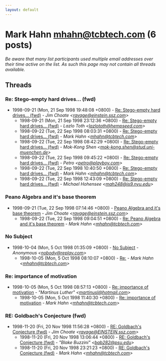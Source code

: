 ```yaml
---
layout: default
---
```


# Mark Hahn <mhahn@tcbtech.com> (6 posts)

_Be aware that many list participants used multiple email addresses over their time active on the list. As such this page may not contain all threads available._

## Threads

### Re: Stego-empty hard drives... (fwd)
+ 1998-09-21 (Mon, 21 Sep 1998 19:48:08 +0800) - [Re: Stego-empty hard drives... (fwd)](/archive/1998/09/874ac18ac535a47ca95abb50dd284e3ba7e90c4e0ca0fafc1cc932578abfbab0) - _Jim Choate \<ravage@einstein.ssz.com\>_
  + 1998-09-21 (Mon, 21 Sep 1998 23:12:36 +0800) - [Re: Stego-empty hard drives... (fwd)](/archive/1998/09/bcefd2f8768612ba3705fa3af01b71fa2bfe20e6342d8b8487c733c0a38cf56f) - _Lazlo Toth \<lazlototh@hempseed.com\>_
  + 1998-09-22 (Tue, 22 Sep 1998 08:03:31 +0800) - [Re: Stego-empty hard drives... (fwd)](/archive/1998/09/52860a2c9d14184dffeb7e66a2d496941b3524f3a3de0c7b6f04c7bb4bcabde4) - _Mark Hahn \<mhahn@tcbtech.com\>_
  + 1998-09-22 (Tue, 22 Sep 1998 08:42:29 +0800) - [Re: Stego-empty hard drives... (fwd)](/archive/1998/09/d6146438dbeb19a2b1ca2f87dfc0a4ac5c638aaaba22215f32c82879dea524a2) - _Mok-Kong Shen \<mok-kong.shen@stud.uni-muenchen.de\>_
  + 1998-09-22 (Tue, 22 Sep 1998 09:45:22 +0800) - [Re: Stego-empty hard drives... (fwd)](/archive/1998/09/fc2498127d36f2dc8780385b6609948be8ff3e3d38a21170b83d796c82d760c0) - _Petro \<petro@playboy.com\>_
  + 1998-09-22 (Tue, 22 Sep 1998 10:40:50 +0800) - [Re: Stego-empty hard drives... (fwd)](/archive/1998/09/38e00c0b20d81543747bfb0f92f351cfbc25b78d9df9930c901618bb3f8bfde9) - _Mark Hahn \<mhahn@tcbtech.com\>_
  + 1998-09-22 (Tue, 22 Sep 1998 12:43:09 +0800) - [Re: Stego-empty hard drives... (fwd)](/archive/1998/09/20953ae0983882297bec1761f7842aec1a7913e3efbbb5a1a7e4a89e9c2000fb) - _Michael Hohensee \<mah248@is9.nyu.edu\>_

### Peano Algebra and it's base theorem
+ 1998-09-21 (Tue, 22 Sep 1998 07:14:46 +0800) - [Peano Algebra and it's base theorem](/archive/1998/09/3dbb8d5f4831c131c76f7f08cc4467affcb2806944e9fe08201bb5b89ea6c6c1) - _Jim Choate \<ravage@einstein.ssz.com\>_
  + 1998-09-22 (Tue, 22 Sep 1998 09:04:51 +0800) - [Re: Peano Algebra and it's base theorem](/archive/1998/09/d4f67134e9b8de38891bc9442bfdfa601ac29e12f5c5744c2f103283e9d1fb6f) - _Mark Hahn \<mhahn@tcbtech.com\>_

### No Subject
+ 1998-10-04 (Mon, 5 Oct 1998 01:35:09 +0800) - [No Subject](/archive/1998/10/1e3d8ffaa2a977243cfe053973b98e400a4a8e79e90cefc3b8c8471ff6c4b0ca) - _Anonymous \<nobody@replay.com\>_
  + 1998-10-05 (Mon, 5 Oct 1998 08:10:07 +0800) - [Re:](/archive/1998/10/ece5ebaaf8d7f10c18c36b131b4cb32609b56c7be2b747358bccb631a97cd7a9) - _Mark Hahn \<mhahn@tcbtech.com\>_

### Re: importance of  motivation
+ 1998-10-05 (Mon, 5 Oct 1998 08:57:13 +0800) - [Re: importance of  motivation](/archive/1998/10/235195cd7339d45f6d05f405c9e4b6ef9cb606f2f1dae162269a153621ceab50) - _"Martinus Luther" \<martinusl@hotmail.com\>_
  + 1998-10-05 (Mon, 5 Oct 1998 11:40:30 +0800) - [Re: importance of  motivation](/archive/1998/10/665f693408f4d630a3cae6dffcd3a4603b517fb359eef33b81ea64019b8b628a) - _Mark Hahn \<mhahn@tcbtech.com\>_

### RE: Goldbach's Conjecture (fwd)
+ 1998-11-20 (Fri, 20 Nov 1998 11:56:28 +0800) - [RE: Goldbach's Conjecture (fwd)](/archive/1998/11/8780151bccf5810343fc55a2dca812140a73a8cb75e161b37a5b18f242d57568) - _Jim Choate \<ravage@EINSTEIN.ssz.com\>_
  + 1998-11-20 (Fri, 20 Nov 1998 13:06:44 +0800) - [RE: Goldbach's Conjecture (fwd)](/archive/1998/11/ffbce2efd70db53b4c4d6621487f800452dede65e9bb1f6a5427387f639e3751) - _"Blake Buzzini" \<bab282@psu.edu\>_
  + 1998-11-20 (Fri, 20 Nov 1998 23:21:23 +0800) - [RE: Goldbach's Conjecture (fwd)](/archive/1998/11/b2ec6ec38e9e40dd18fff28c1eec9be65a1e7868704b5814811844f408da291d) - _Mark Hahn \<mhahn@tcbtech.com\>_

